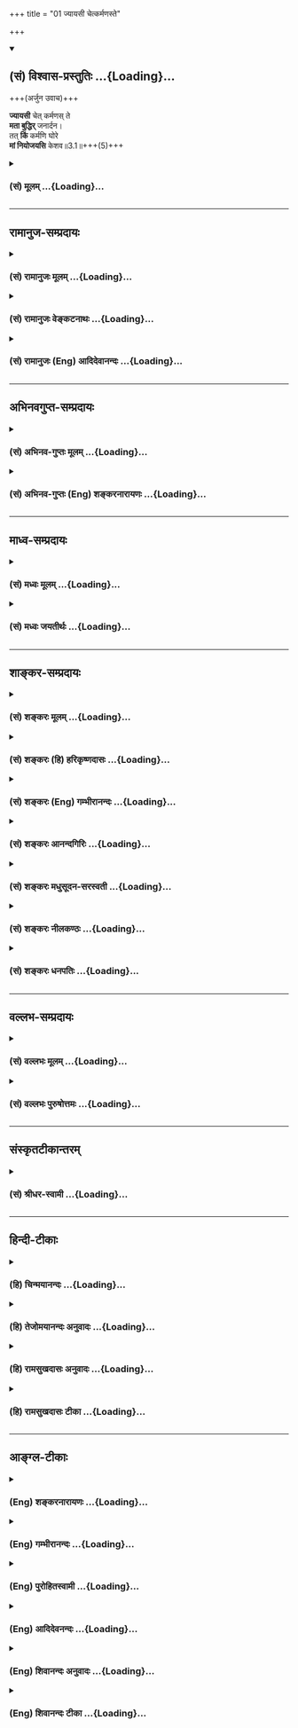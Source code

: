 +++
title = "01 ज्यायसी चेत्कर्मणस्ते"

+++
<div class="js_include" newlevelforh1="2" title="(सं) विश्वास-प्रस्तुतिः" unfilled url="/purANam_vaiShNavam/mahAbhAratam/06-bhIShma-parva/03-bhagavad-gItA-parva/saMskRtam/vishvAsa-prastutiH/03_karma-yogaH/01_jyAyasI_chetkarma.md">
<details open><summary><h2>(सं) विश्वास-प्रस्तुतिः ...{Loading}...</h2></summary>

+++(अर्जुन उवाच)+++

**ज्यायसी** चेत् कर्मणस् ते  
**मता बुद्धिर्** जनार्दन।  
तत् **किं** कर्मणि घोरे  
**मां नियोजयसि** केशव॥3.1॥+++(5)+++
</details>
</div>
<div class="js_include collapsed" newlevelforh1="3" title="(सं) मूलम्" unfilled url="/purANam_vaiShNavam/mahAbhAratam/06-bhIShma-parva/03-bhagavad-gItA-parva/saMskRtam/mUlam/03_karma-yogaH/01_jyAyasI_chetkarma.md">
<details><summary><h3>(सं) मूलम् ...{Loading}...</h3></summary>

अर्जुन उवाच  
ज्यायसी चेत्कर्मणस्ते मता बुद्धिर्जनार्दन।  
तत्किं कर्मणि घोरे मां नियोजयसि केशव।।3.1।।
</details>
</div>


_________________
## रामानुज-सम्प्रदायः
<div class="js_include collapsed" newlevelforh1="3" title="(सं) रामानुजः मूलम्" unfilled url="/purANam_vaiShNavam/mahAbhAratam/06-bhIShma-parva/03-bhagavad-gItA-parva/saMskRtam/rAmAnujaH/mUlam/03_karma-yogaH/01_jyAyasI_chetkarma.md">
<details><summary><h3>(सं) रामानुजः मूलम् ...{Loading}...</h3></summary>

तद् एवं मुमुक्षुभिः प्राप्यतया वेदान्तोदितनिरस्तनिखिलाविद्यादिदोषगन्धानवधिकातिशयासङ्ख्येयकल्याणगुणगणपरब्रह्मपुरुषोत्तमप्राप्त्युपायभूतवेदनोपासनध्यानादिशब्दवाच्यतदैकान्तिकात्यन्तिकभक्तिं वक्तुं तदङ्गभूतं "य आत्मापहतपाप्मा" इत्यादिप्रजापतिवाक्योदितं प्राप्तुर् आत्मनो याथात्म्यदर्शनं तन्नित्यताज्ञानपूर्वकासङ्गकर्मनिष्पाद्यज्ञानयोगसाध्यम् उक्तम् ।  
प्रजापतिवाक्ये हि दहरवाक्योदितपरविद्याशेषतया प्राप्तुर् आत्मनस् स्वरूपदर्शनम्, "यस् तम् आत्मानम् अनुविद्य विजानाति" इत्य् उक्त्वा जागरितस्वप्नसुषुप्त्यतीतं प्रत्यगात्मस्वरूपम् अशरीरं प्रतिपाद्य, "एवम् एवैष सम्प्रसादो ऽस्माच् छरीरात् समुत्थाय परं ज्योतिर् उपसम्पद्य स्वेन रूपेणाभिनिष्पद्यते" इति दहरविद्याफलेनोपसंहृतम् । अन्यत्रापि, "अध्यात्मयोगाधिगमेन देवं मत्वा धीरो हर्षशोकौ जहाति" इत्य् एवम् आदिषु, देवं मत्वेति विधीयमानपरविद्याङ्गतया अध्यात्मयोगाधिगमेनेति प्रत्यगात्मज्ञानम् अपि विधाय, "न जायते म्रियते वा विपश्चित्" इत्यादिना प्रत्यगात्मस्वरूपं

विशोध्य, "अणोर् अणीयान्", इत्य् आरभ्य, "महान्तं विभुम् आत्मानं मत्वा धीरो न शोचति", "नायम् आत्मा प्रवचनेन लभ्यो न मेधया न बहुना श्रुतेन । यम् एवैष वृणुते तेन लभ्यस् तस्यैष आत्मा विवृणुते तनूं स्वाम् ॥ भ्ग्र्_३।" इत्यादिभिः परस्वरूपं तदुपासनम् उपासनस्य च भक्तिरूपतां प्रतिपाद्य, "विज्ञानसारथिर् यस् तु मनःप्रग्रहवान् नरः । सो ऽध्वनः पारम् आप्नोति तद्विष्णोः परमं पदम् ॥ भ्ग्र्_३।" इति परविद्याफलेनोपसंहृतम् ।  
अतः परम् अध्यायचतुष्टयेन इदम् एव प्राप्तुः प्रत्यगात्मनो दर्शनं ससाधनं प्रपञ्चयति   

।।3.1।। अर्जुन उवाच यदि **कर्मणः बुद्धिः** एव **ज्यायसी** इति **ते मता**
किमर्थं तर्हि **घोरे कर्मणि मां नियोजयसि** एतदुक्तं भवतिज्ञाननिष्ठा एव
आत्मावलोकनसाधनम् कर्मनिष्ठा तु तस्याः निष्पादिका आत्मावलोकनसाधनभूता च
ज्ञाननिष्ठा सकलेन्द्रियमनसां शब्दादिविषयव्यापारोपरतिनिष्पाद्या
इत्यभिहिता। इन्द्रियव्यापारोपरतिनिष्पाद्यम् आत्मावलोकनं चेद्
सिषाधयिषितम् सकलकर्मनिवृत्तिपूर्वकज्ञाननिष्ठायाम् एव अहं नियोजयितव्यः
किमर्थं घोरे कर्मणि सर्वेन्द्रियव्यापाररूपे आत्मावलोकनविरोधिनि कर्मणि
मां नियोजयसि इति।

</details>
</div>
<div class="js_include collapsed" newlevelforh1="3" title="(सं) रामानुजः वेङ्कटनाथः" unfilled url="/purANam_vaiShNavam/mahAbhAratam/06-bhIShma-parva/03-bhagavad-gItA-parva/saMskRtam/rAmAnujaH/venkaTanAthaH/03_karma-yogaH/01_jyAyasI_chetkarma.md">
<details><summary><h3>(सं) रामानुजः वेङ्कटनाथः ...{Loading}...</h3></summary>

  
  
।।3.1।। अथ सङ्गतिं विवक्षुः साक्षान्मोक्षोपायं वक्ष्यमाण च तत्स्वरूपं
तत्प्राप्यं च दर्शयन् द्वितीयाध्यायोक्ताथस्य साक्षान्मोक्षोपायत्वाभावेन
अपवर्गप्रधाने शास्त्रे सङ्गत्यभावशङ्कां परिहर्तुमितिकर्तव्यतात्वं
प्रथयति तदेवमिति। तत्शङ्कराद्युक्तप्रकारनिराकरणेन यथावत्
द्वितीयाध्यायनिर्वाहादित्यर्थः। एवमिति स्वोक्तौचित्यं निर्दिशति।
ब्रह्मविदाप्नोति परं तै.उ.2।1।1 परं ज्योतिरुपसम्पद्य छा.उ.8।3।4 परात्परं
पुरुषमुपैति मुं.उ.3।2।8 रस्ँह्येवायं लब्ध्वाऽऽनन्दी भवति तै.उ.2।7 परमं
साम्यमुपैति मुं.उ.आत्मदर्शनस्य परविद्याङ्गतायां प्रमाणं प्रपञ्चयति
प्रजापतीति। फलवत्सन्निधावफलं तदङ्गम्। तत्र सन्निधिस्तावदुच्यते दहरेति।
प्रत्यगात्मविषयत्वव्यक्त्यर्थं तत्प्रकरणोदितप्रत्यगात्मपरिशोधनप्रकारमाह
जागरितेति। प्रजापतिर्हि क्रमाज्जागरिताद्यवस्थात्रयविशिष्टं
प्रत्यगात्मानमुपदिदेश इन्द्रस्तु नाहमत्र भोग्यं पश्यामि छां.उ.8।9।10।2
इति तत्रतत्र विमुखः पुनः पुनः पप्रच्छ ततश्च शुश्रूषोर्योग्यतां विज्ञाय
प्रजापतिः अशरीरं वाव सन्तम् छां.उ.8।12।1 इति परिशुद्धं स्वरूपमुक्तवान्।
अत्राङ्गत्वसिद्ध्यर्थं दहरविद्यातः पृथक्फलाभावं तदेकफलत्वं चाह
एवमेवेति।  
  
एतदुक्तं भवति प्रजापतिवाक्यं हि दहरविद्याप्रकरणगतम् न च
प्रजापतिवाक्योदितप्रत्यगात्मदर्शनस्य निश्श्रेयसातिरिक्तं फलमुक्तम् न च
केवलप्रत्यगात्मदर्शनं निश्श्रेयससाधनं नान्यः पन्थाः श्वे.उ.3।86।15
इत्यादिविरोधात् तत्क्रतुन्यायाच्च न चात्र जीवप्राप्तिरेव फलमुच्यतेपरं
ज्योतिः इति विशेषणात् नारायणः परं ज्योतिः म.ना.उ.11।4 इत्यादिना च
परज्योतिश्शब्दस्य परमात्मविषयत्वप्रसिद्धेः दहरविद्यायां पूर्वत्रापि
तस्यैव परज्योतिश्शब्देनोक्तेः उपसम्पत्तुत्मसम्पत्तव्याद्भेदस्य च
स्वरससिद्धेः प्राप्तुरात्मनः
परब्रह्मसाम्यापन्नपुरुषलभ्यनिरतिशयस्वच्छन्दभोगनिर्दुःखताद्यभिधानाच्च।
अतः प्रधानफलस्यैवात्र तदङ्गेऽपिनिर्देशात्परविद्याङ्गं प्रत्यगात्मदर्शनम्
इति। अथन जायते म्रियते 2।20 इत्यादिभिः कतिपयपदावापोद्वापभेदितैः श्लोकैः
प्रत्यभिज्ञातार्थतया भगवद्गीताप्रबन्धसमानाकारां भक्तिशब्दकण्ठोक्तिमतीं
कठवल्लीमुपनिषदमुक्तस्यार्थस्य निर्विशङ्कं विशदीकरणायोदाहरति
अन्यत्रापीति। साङ्गसफलप्रधानविधिवाक्ये प्रधानांशमङ्गांशं च विभजते देवं
मत्वेति। अध्यात्मयोगाधिगमेन इत्यत्र साक्षात्परविषययोगपरत्वेमत्वा इत्यस्य
साध्यत्वायोगात् शास्त्रजन्यज्ञाने योगशब्दस्यावाचकत्वात्मत्वा इत्यत्र
शास्त्रेणेत्यध्याहृत्य तद्व्युत्क्रमान्वयानौचित्याज्जीवस्यापि
परवत्तत्रैव विवरिष्यमाणत्वाच्च जीवालम्बनयोगपरत्वं युक्तम्। अङ्गतया
विहितस्य ज्ञानस्य
ज्ञेयैकनिरूपणीयस्वरूपस्यापेक्षिकज्ञेयस्वरूपशोधनोपदेशमाह न जायत इति। एवं
प्रथमषट्कोपबृंहणीयांश उक्तः। यथा सङ्गृहीतंज्ञानकर्मात्मिके निष्ठे
योगलक्षे सुसंस्कृते। आत्मानुभूतिसिद्ध्यर्थे पूर्वषट्केन चोदिते गी.सं.2
इति। अथ द्वितीयतृतीयषट्कोपबृंहणीयांशमुदाहरति अणोरणीयानित्यादिना। इदमपि
सङ्गृहीतम् मध्यमे भगवत्तत्त्वयाथात्म्यावाप्तिसिद्धये।
ज्ञानकर्माभिनिर्वर्त्यो भक्तियोगः
प्रकीर्तितः।। प्रधानपुरुषव्यक्तसर्वेश्वरविवेचनम्। कर्मधीर्भक्तिरित्यादिः
पूर्वशेषोऽन्तिमोदितः गी.सं.34 इति। अणोरणीयान्
इत्यादेरर्थमाहपरस्वरूपमिति। महान्तं विभुं इत्याद्युक्तमाह
तदुपासनमिति। नायमात्मा इत्यस्याभिप्रेतमाह उपासनस्य चेति।
केवलमनननिदिध्यासनश्रवणनिषेधमुखेन भक्त्याख्यवरणीयताहेतुगुणविशेषविधिपरमिदं
वाक्यमिति शारीरकभाष्यादिषु विशदं व्याख्यातम्। मत्वा धीरो हर्षशोकौ जहाति
मत्वा धीरो न शोचति इत्युक्तस्यैव परविद्याफलस्योपसंहारेऽपि विशदोपदेशं
प्रत्यगात्मज्ञानस्यैतदेकफलत्वप्रदर्शनायाह विज्ञानेति।
एवमुपक्रमोपसंहारादिभिः परविद्यामयेऽस्मिन् प्रकरणे अध्यात्मयोगाधिगमेन
देवं मत्वा इति परमात्मज्ञानकारणतया निर्दिष्टं पृथक्फलरहितं च
प्रत्यगात्मज्ञानं परविद्याङ्गतया सिद्धमिति तदुपबृंहणतया
प्रतीयमानेऽस्मिन्नपि प्रकरणे तथात्वमध्यवसातव्यमित्युक्तं भवति।  
  
एवं सङ्क्षेपोक्तिपर्यवसाने प्रतिपत्तिसौकर्याय कुमतिमतभङ्गाय
चात्मज्ञानस्य वक्ष्यमाणपरविद्याङ्गतामुपपाद्य उक्तविस्तररूपस्य
प्रथमषट्कशेषस्योक्तांशेन सङ्गतिमाह अतःपरमिति। एकस्मिन्नेव षट्के
सङ्ग्रहविस्तररूपेण पेटिकाभेदप्रवृत्तिः। इदमेवेत्यवधारणेनाध्यायचतुष्टये
परमात्मप्रसङ्गतद्ध्यानादेःयुक्त आसीत मत्परः 2।68 इति
पूर्ववदेवात्मदर्शनशेषत्वमवगमयति। पुनरुक्तिपरिहारायप्रपञ्चयतीत्युक्तम्।
सप्रयोजनत्वाय प्रपञ्चनप्रकारमाह ससाधनमिति।  
  
अत्रार्जुनः प्रागेव समरव्यापारविरतिवासनायन्त्रितः
कर्मयोगज्ञानयोगाख्यप्रवृत्तिनिवृत्त्यात्मकसाधनोपदेशे
निवृत्त्युपदेशांशरसिकश्चोद्यमुखेन पृच्छति ज्यायसीति। प्रथमश्लोकस्यान्वयं
तावदाह यदीति। कर्मणो बुद्धिर्ज्यायसीति कुत्रोपदिष्टन्दूरेण ह्यवरं कर्म
बुद्धियोगात् 2।49 इत्यादि तु बुद्धिविशेषविशिष्टकर्मयोगपरमिति व्याख्यातम्
ज्यायस्त्वं च किंरूपमिहाभिमतम् बुद्धेर्ज्यायस्त्वे च कर्मणि यथाधिकारं
नियोगस्य को दोषः घोरशब्दश्च भयङ्करपर्यायः न च कर्मयोगो भयङ्करः
किंशब्दश्चात्र प्रश्नपरो वा प्रतिक्षेपपरो वा इत्यादिकमाशङ्क्याह
एतदुक्तमिति। तत्र बुद्धेर्ज्यायस्त्वप्रकारं पूर्वं तदुक्तिप्रकारं चाह
ज्ञाननिष्ठैवेति। स्थितप्रज्ञताप्रकरणे कर्मणो ज्ञाननिष्ठाहेतुत्वमुक्तम्
ज्ञाननिष्ठाया एव चात्मावलोकनहेतुत्वम् ततश्च अव्यवधानाद्बुद्धिर्ज्यायसीति
यथाधिकारं नियोगानर्हत्वाय ज्ञाननिष्ठानिष्पादनस्य
कर्मप्रत्यनीकरूपत्वमुक्तं प्रकटयति आत्मेति। यदा संहरते 2।58 इत्याद्युक्तं
स्मारयति सकलेन्द्रियेत्यादिना। किंशब्दस्य प्रतिक्षेपपरत्वंज्यायसी चेत्
इत्यत्र चेच्छब्दस्य निश्चितविषयत्वं चाभिप्रेत्यफलितमाह
इन्द्रियव्यापारेति। सकलकर्मेत्यसङ्गकर्मसङ्ग्रहणपरम्। किमर्थमिति। न तावत्
स्वप्रयोजनार्थं परिपूर्णत्वात् न च सांसारिकफलप्रदानार्थम् जनार्दनस्य
जनिनिरासकस्य तव तन्निवर्तनस्वाभाव्यात्
नापिभूभारभूतधार्तराष्ट्रादिवधनिमित्तीकृतमद्विप्रलम्भार्थम् प्रपन्नं मां
प्रति केशवस्य ब्रह्मरुद्रादिपितुस्ते तदनौचित्यात् नापि फलशैघ्र्यार्थं
पारम्पर्यस्य पूर्वमुपदिष्टत्वात् न च सौकर्यार्थम्
अकरणनिमित्तप्रत्यवायपरिहारार्थं वासकलेन्द्रियव्यापाररूपत्वेन
तदुपरतिनिष्पाद्यात्मावलोकनविरोधितया मुमुक्षोर्घोरत्वात् नच
लोकसङ्ग्रहार्थं लोकस्यापि यथावस्थिताकारोपदेशस्यैवोचितत्वात्। अतो भवतः
प्राणसमतया भवतैवोद्धोषितं मां भवदनभिमते कर्मणि न नियोजयितुमर्हसीति
भावः। घोरशब्दस्यात्र शास्त्रीयप्राणिपीडनपरत्वायोगात्
प्रकृतोपयुक्तमभिप्रेतमाह सर्वेन्द्रियव्यापाररूप इति। तथापि कथं
घोरत्वमित्यत्राह आत्मावलोकनविरोधिनीति।  
  

</details>
</div>
<div class="js_include collapsed" newlevelforh1="3" title="(सं) रामानुजः (Eng) आदिदेवानन्दः" unfilled url="/purANam_vaiShNavam/mahAbhAratam/06-bhIShma-parva/03-bhagavad-gItA-parva/saMskRtam/rAmAnujaH/english/AdidevAnandaH/03_karma-yogaH/01_jyAyasI_chetkarma.md">
<details><summary><h3>(सं) रामानुजः (Eng) आदिदेवानन्दः ...{Loading}...</h3></summary>

3.1 'Arjuna said If you consider that knowledge is superior to works,
why do you engage me in this terrible deed;' What is said here is this:
If the firm adherence to knowledge is the only means to the vision of the self, then how can one accept the idea that devotion to works
(Karma) leads to it; It was said before that this firm devotion to knowledge, which forms the means for the vision of the self, could arise by the cessation of the activities of all the senses and the mind in relation to their respective objects such as sound. If the vision of the self is to be attained, which arises by the cessation of the activities of the senses, I should be guided to engage myself solely to acire firm devotion to knowledge, which is preceded by the abandoning of all works.
For what purpose, then, do you engage me in this terrible deed, which consists in the activities of all the senses, and is thus an obstacle for the vision of the self;

</details>
</div>


_________________
## अभिनवगुप्त-सम्प्रदायः
<div class="js_include collapsed" newlevelforh1="3" title="(सं) अभिनव-गुप्तः मूलम्" unfilled url="/purANam_vaiShNavam/mahAbhAratam/06-bhIShma-parva/03-bhagavad-gItA-parva/saMskRtam/abhinava-guptaH/mUlam/03_karma-yogaH/01_jyAyasI_chetkarma.md">
<details><summary><h3>(सं) अभिनव-गुप्तः मूलम् ...{Loading}...</h3></summary>

  
  
।।3.1 3.2।। ज्यायसीति। व्यामिश्रेणेति। कर्म उक्तं ज्ञानं च। तत्र न द्वयोः
प्राधान्यं युक्तम् अपि तु ज्ञानस्य। तद्बलेन क्षपणीयत्वं यदि कर्मणां
बुद्धियुक्तो जहातीमे +++(II 52)+++ इत्यादिनयेन मूलत एव तर्हि +++(K तत्)+++ कर्मणां
+++(S K कर्मणा)+++ किं प्रयोजनमिति प्रश्नाभिप्रायः।

</details>
</div>
<div class="js_include collapsed" newlevelforh1="3" title="(सं) अभिनव-गुप्तः (Eng) शङ्करनारायणः" unfilled url="/purANam_vaiShNavam/mahAbhAratam/06-bhIShma-parva/03-bhagavad-gItA-parva/saMskRtam/abhinava-guptaH/english/shankaranArAyaNaH/03_karma-yogaH/01_jyAyasI_chetkarma.md">
<details><summary><h3>(सं) अभिनव-गुप्तः (Eng) शङ्करनारायणः ...{Loading}...</h3></summary>

3.1 See Comment under 3.2

</details>
</div>


_________________
## माध्व-सम्प्रदायः
<div class="js_include collapsed" newlevelforh1="3" title="(सं) मध्वः मूलम्" unfilled url="/purANam_vaiShNavam/mahAbhAratam/06-bhIShma-parva/03-bhagavad-gItA-parva/saMskRtam/madhvaH/mUlam/03_karma-yogaH/01_jyAyasI_chetkarma.md">
<details><summary><h3>(सं) मध्वः मूलम् ...{Loading}...</h3></summary>

।।3.1।। आत्मस्वरूपं ज्ञानसाधनं चोक्तं पूर्वत्र। ज्ञानसाधनत्वेनाकर्म
विनिन्द्य कर्म विधीयत उत्तराध्याये। कर्मणो ज्ञानमत्युत्तममित्यभिहितं
भगवतादूरेण ह्यवरं कर्म 2।49 इत्यादौ। एवं चेत्किमिति कर्मणि घोरे
युद्धाख्ये नियोजयसि निवृत्तधर्मान्विना इत्याह ज्यायसीति। कर्मणः
सकाशाद्बुद्धिर्ज्यायसी चेत्ते तव मता तत्तर्हि।

</details>
</div>
<div class="js_include collapsed" newlevelforh1="3" title="(सं) मध्वः जयतीर्थः" unfilled url="/purANam_vaiShNavam/mahAbhAratam/06-bhIShma-parva/03-bhagavad-gItA-parva/saMskRtam/madhvaH/jayatIrthaH/03_karma-yogaH/01_jyAyasI_chetkarma.md">
<details><summary><h3>(सं) मध्वः जयतीर्थः ...{Loading}...</h3></summary>

।।3.1।। श्रीव्यङ्कटेशाय नमः। पूर्वोत्तराध्यायेभ्योऽस्य भेदं
स्वस्मिन्नेकतां च दर्शयन्नेतदध्यायप्रतिपाद्यमर्थं
पूर्वाध्यायार्थसङ्गतत्वेन विवक्षुस्तत्प्रतिपाद्यं तावदाह **आत्मे**ति।
जीवेश्वरस्वरूपं साङ्ख्याख्यमित्यर्थः। ज्ञानसाधनमात्मज्ञानसाधनं
योगाख्यम्। पूर्वत्र पूर्वस्मिन्नध्याये। न चैवं
द्वितीयस्याध्यायस्यैक्यानुपपत्तिः साधनस्यैव प्राचुर्यात् प्रचुरेण च
व्यपदेशात्। तथा च सप्तमादौ वक्ष्यतिसाधनं प्राधान्येनोक्तमतीतैरध्यायैः
इति। आत्मस्वरूपं इत्यादि तु प्रकरणभेदप्रदर्शनायोक्तमिति। एतत्सङ्गतत्वेन
तृतीयाध्यायार्थमाह **ज्ञाने**ति। योगो द्विविधः कर्मसमाधिभेदात्। तत्र
तावज्ज्ञानसाधनत्वेन कर्म विधीयते कर्तव्यमेवेति ज्ञाप्यते कैश्चन
वाक्यैरकर्म कर्माकरणं विनिन्द्यास्मिन्नध्याये अकर्मनिन्दाऽपि
कर्मविध्यर्थेत्येकार्थता। तथापि प्रकरणभेदार्थमेवमुक्तम्। ज्ञानसाधनत्वेन
इति वदता मोक्षसाधनता निरस्ता। तेन
प्रश्नप्रतिवचनापव्याख्यानमप्यपहस्तितम्। आनन्दवृद्ध्यर्थता त्वनुज्ञायत
एव। बीजं प्रदर्शयन्प्रश्नवाक्यतात्पर्यमाह **कर्मण** इति। आदिपदेनकृपणाः
फलहेतवः 2।49 इत्यादेर्ग्रहणम्। घोरे रागद्वेषाद्युपेते। अत्रोभयत्र
कर्मशब्देन काम्यं कर्माभिप्रेतम्। निवृत्तधर्मान्निष्कामधर्मान्
यत्याश्रमविहिताञ्च्छमदमादीन्। अत्र कर्मणि किमिति नियोजयसीत्येकः प्रश्नः
घोर इति द्वितीय इत्यवधेयम्। इदमुक्तं भवति आश्रयमत्रयविहितानि यज्ञादीनि
युद्धादीनि च कर्माणि काम्यान्येव सर्व एते पुण्यलोका भवन्ति छा.उ.2।23।2
इत्यादिफलश्रवणात्। तथाऽत्रापिहतो वा प्राप्स्यसि स्वर्गम् 2।37 इत्यादि।
चतुर्थाश्रमविहितानि शमादीन्यकाम्यानि फलाश्रवणात् शान्तो दान्तः
इत्युपक्रम्य आत्मानं पश्यति बृ.उ.4।4।23 इति ज्ञानार्थत्वश्रवणाच्च।
ज्ञानं च काम्यात्कर्मणोऽत्युत्तममित्यभिहितम्। ततश्च काम्ये कर्मणि
युद्धेयुद्ध्यस्व भारत 2।18 इति नियोजनमयुक्तं किन्तु चतुर्थाश्रमं
स्वीकृत्य तद्धर्मनिष्ठो भवेति नियोक्तव्यम्। ननु युद्धमपिकर्मबन्धं
प्रहास्यसि 2।39 इत्युक्तत्वाज्ज्ञानार्थं भवतीति मतम् तदा व्यामिश्रेण
वाक्येन बुद्धिमोहनमेव आपद्यते। अथैवं मतम् युद्धादीनि कर्माणि
काम्यान्यकाम्यानि च। तत्र यः सकामस्तं प्रतिहतो वा 2।37 इत्याद्युक्तम्।
यः पुनर्ज्ञानार्थी तमुद्दिश्यकर्मण्येवाधिकारः 2।47 इत्युक्तम् तत्र का
व्यामिश्रता इति। तथापि शुद्धेषु निवृत्तिलक्षणेषु यत्याश्रमधर्मेषु सत्सु
वैकल्पिकेषु नियोजनमयुक्तमेव। तत्र मनोविक्षेपाभावात् अत्र तद्भावादिति।
किञ्च कामक्रोधादीनां नरकफलत्वमुक्तम्। युद्धे च कामादयोऽवर्जनीयाः। ततोऽपि
तत्र नियोजनमयुक्तम्। नन्वस्योत्तरंसुखदुःखे समे कृत्वा 2।38 इत्युक्तम्
सत्यं तथापि रागादिप्रसक्तिहीनेषु शक्यानुष्ठानेषु यतिधर्मेषु
सत्स्वशक्यानुष्ठाने युद्धे नियोजनमयुक्तमेवेति प्रथमश्लोके पदानां
व्यवहितत्वादन्वयं दर्शयन् किञ्चिद्व्याचष्टे **कर्मण** इति।
षष्ठीभ्रान्तिनिरासाय सकाशादित्युक्तम्। बुद्धिरात्मज्ञानम्। ज्यायसी
प्रशस्ततरा।

</details>
</div>


_________________
## शाङ्कर-सम्प्रदायः
<div class="js_include collapsed" newlevelforh1="3" title="(सं) शङ्करः मूलम्" unfilled url="/purANam_vaiShNavam/mahAbhAratam/06-bhIShma-parva/03-bhagavad-gItA-parva/saMskRtam/shankaraH/mUlam/03_karma-yogaH/01_jyAyasI_chetkarma.md">
<details><summary><h3>(सं) शङ्करः मूलम् ...{Loading}...</h3></summary>

।।3.1।। **ज्यायसी** श्रेयसी **चेत्** यदि **कर्मणः** सकाशात् **ते** तव
**मता** अभिप्रेता **बुद्धिः** ज्ञानं हे **जनार्दन**। यदि बुद्धिकर्मणी
समुच्चिते इष्टे तदा एकं श्रेयःसाधनमिति कर्मणो ज्यायसी बुद्धिः इति कर्मणः
अतिरिक्तकरणं बुद्धेरनुपपन्नम् अर्जुनेन कृतं स्यात् न हि तदेव तस्मात्
फलतोऽतिरिक्तं स्यात्। तथा च कर्मणः श्रेयस्करी भगवतोक्ता बुद्धिः
अश्रेयस्करं च कर्म कुर्विति मां प्रतिपादयति तत् किं नु कारणमिति भगवत
उपालम्भमिव कुर्वन् **तत् किं** कस्मात् **कर्मणि घोरे** क्रूरे
हिंसालक्षणे **मां नियोजयसि** **केशव** इति च यदाह तच्च नोपपद्यते। अथ
स्मार्तेनैव कर्मणा समुच्चयः सर्वेषां भगवता उक्तः अर्जुनेन च
अवधारितश्चेत् तत्किं कर्मणि घोरे मां नियोजयसि (गीता 3.1) इत्यादि कथं
युक्तं वचनम्।। किञ्च

</details>
</div>
<div class="js_include collapsed" newlevelforh1="3" title="(सं) शङ्करः (हि) हरिकृष्णदासः" unfilled url="/purANam_vaiShNavam/mahAbhAratam/06-bhIShma-parva/03-bhagavad-gItA-parva/saMskRtam/shankaraH/hindI/harikRShNadAsaH/03_karma-yogaH/01_jyAyasI_chetkarma.md">
<details><summary><h3>(सं) शङ्करः (हि) हरिकृष्णदासः ...{Loading}...</h3></summary>

।।3.1।। अर्जुन बोला हे जनार्दन यदि कर्मोंकी अपेक्षा ज्ञानको आप श्रेष्ठ
मानते हैं ( तो हे केशव मुझे इस हिंसारूप क्रूर कर्ममें क्यों लगाते हैं )
यदि ज्ञान और कर्म दोनोंका समुच्चय भगवान्को सम्मत होता तो फिर कल्याणका वह
एक साधन कहिये कर्मोंसे ज्ञान श्रेष्ठ है इत्यादि वाक्योंद्वारा अर्जुनका
ज्ञानसे कर्मोंको पृथक् करना अनुचित होता। क्योंकि ( समुच्चयपक्षमें )
कर्मकी अपेक्षा उस ( ज्ञान ) का फलके नाते श्रेष्ठ होना सम्भव नहीं। तथा
भगवान्ने कर्मोंकी अपेक्षा ज्ञानको कल्याणकारक बतलाया और मुझसे ऐसा कहते
हैं कि तू अकल्याणकारक कर्म ही कर इसमें क्या कारण है यह सोचकर अर्जुनने
भगवान्को उलहनासा देते हुए जो ऐसा कहा कि तो फिर हे केशव मुझे इस हिंसारूप
घोर क्रूर कर्ममें क्यों लगाते हैं वह भी उचित नहीं होता। यदि भगवान्ने
स्मार्तकर्मके साथ ही ज्ञानका समुच्चय सबके लिये कहा होता एवं अर्जुनने भी
ऐसा ही समझा होता तो उसका यह कहना कि फिर हे केशव मुझे घोर कर्ममें क्यों
लगाते हैं कैसे युक्तियुक्त हो सकता।

</details>
</div>
<div class="js_include collapsed" newlevelforh1="3" title="(सं) शङ्करः (Eng) गम्भीरानन्दः" unfilled url="/purANam_vaiShNavam/mahAbhAratam/06-bhIShma-parva/03-bhagavad-gItA-parva/saMskRtam/shankaraH/english/gambhIrAnandaH/03_karma-yogaH/01_jyAyasI_chetkarma.md">
<details><summary><h3>(सं) शङ्करः (Eng) गम्भीरानन्दः ...{Loading}...</h3></summary>

3.1 O Janardana, cet, if it be; te, Your; mata, opinion, intention; that
buddhih, Wisdom; jyayasi, is superior; karmanah, to action-. If the
combination of Wisdom and action be intended (by the Lord), then the
means to Liberation is only one. \[The path combining Wisdom and
action.\] In that case, Arjuna would have done something illogical in
separating Wisdom from action by saying that Wisdom is superior to
action. For, that (Wisdom or action, which is a constituent of the
combination) cannot be greater than that (Combination, even) from the
point of view of the result. \[Since what is intended is a combination,
therefore, the separation of Knowledge from action, from the point of
view of the result, is not justifiable. When Knowledge and action are
considered to form together a single means to Liberation, in that case
each of them cannot be considered separately as producing its own
distinct result. Arjuna's estion can be justified only if this
separation were possible.\] Similarly, what Arjuna said by way of
censuring the Lord, as it were, in, 'It has been stated by the Lord that
Wisdom is superior to action, and He exhorts me saying, "Undertake
action," which is a source of evil! What may be the reason for this;',
and also in, 'Tatkim, why then, O Kesava; niyojayasi, do You urge; mam,
me; to ghore, horrible, cruel; karmani, action; involving injury;'-that
(censure) also does not become reasonable. On the other hand, \[If the
opponent's view be that Knowledge is to be combined with rites and
duties sanctioned by the Vedas and the Smrtis in the case of the
householders only, whereas for others those sanctioned by the Smrtis
alone are to be combined with Knowledge৷৷., then৷৷.\] if it be supposed
that the combination (of Knowledge) with action sanctioned only by the
Smrtis has been enjoined for all by the Lord, and Arjuna also
comprehended (accordingly), then, how can the statement, 'Why then do
you urge me to horrible action', be rational; Besides,

</details>
</div>
<div class="js_include collapsed" newlevelforh1="3" title="(सं) शङ्करः आनन्दगिरिः" unfilled url="/purANam_vaiShNavam/mahAbhAratam/06-bhIShma-parva/03-bhagavad-gItA-parva/saMskRtam/shankaraH/AnandagiriH/03_karma-yogaH/01_jyAyasI_chetkarma.md">
<details><summary><h3>(सं) शङ्करः आनन्दगिरिः ...{Loading}...</h3></summary>

।।3.1।। पूर्वोत्तराध्याययोः संबन्धं वक्तुं पूर्वस्मिन्नध्याये वृत्तमर्थं
संक्षिप्यानुवदति **शास्त्रस्येति।** गीताशास्त्रप्रारम्भापेक्षितं
हेतुफलभूतं बुद्धिद्वयं भगवतोपदिष्टमित्यर्थः। प्रष्टुरर्जुनस्याभिप्रायं
निर्देष्टुं प्रवृत्तमर्थान्तरमनुवदति **तत्रेति।** अध्यायो
बुद्धिद्वयनिर्धारणं वा सप्तम्यर्थः पारमार्थिके तत्त्वे यज्ज्ञानं
तन्निष्ठानामशेषकामत्यागिनां कामयुक्तानां कर्मिणामपि
प्रतिपत्तिकर्मवत्त्यागं कर्तव्यत्वेन भगवानुक्तवानित्यर्थः। तथापि
मोक्षसाधने विकल्पसमुच्चययोरन्यतरस्य विवक्षितत्वबुद्ध्या
समनन्तरप्रश्नप्रवृत्तिरित्याशङ्क्याह **उक्तेति।** अर्जुनस्य मनसि
व्याकुलत्वं प्रश्नबीजं दर्शयितुमुक्तमर्थान्तरमनुभाषते **अर्जुनाय चेति।**
साङ्ख्यबुद्धिमाश्रित्य कर्मत्यागमुक्त्वा पुनस्तस्यैव कर्तव्यत्वं कथं मिथो
विरुद्धं ब्रवीतीत्याशङ्क्याह **योगेति।** यथा साङ्ख्यबुद्धिमाश्रितानां
संन्यासद्वारा तन्निष्ठानां कृतार्थतोक्ता तथा योगबुद्धिमाश्रित्य कर्म
कुर्वतोऽपि कृतार्थत्वमुक्तमित्याशङ्क्याह **न तत एवेति।** दूरेण ह्यवरं
कर्म बुद्धियोगादिति दर्शनादिति शेषः। बुद्धिव्याकुलत्वं प्रश्नबीजं
प्रतिलभ्य प्रश्नं करोतीत्याह **तदेतदिति।** साक्षादेव श्रेयःसाधनं
ज्ञानमन्येभ्यो दर्शितं तदित्युच्यते तद्विपरीतं कर्म
स्वस्यानुष्ठेयत्वेनोक्तमेतदिति निर्दिश्यते भगवदुक्तेऽर्थे संदिह्यमानस्य
निर्णयाकाङ्क्षया प्रश्नप्रवृत्तेरस्ति
पूर्वोत्तराध्याययोरुत्थाप्योत्थापकलक्षणा संगतिरित्यर्थः। अर्जुनस्य
प्रश्ननिमित्तं पर्याकुलत्वं प्रपञ्चयति **कथमित्यादिना।** यद्धि साक्षादेव
श्रेयःसाधनं साङ्ख्यशब्दितपरमार्थतत्त्वविषयबुद्धौ निष्ठारूपं तदन्यस्मै
श्रेयोर्थिने भक्ताय श्रावयित्वा मां पुनरभक्तमश्रेयोर्थिनमिव कर्मणि
पूर्वोक्तविपरीते कथं भगवान्नियोक्तुमर्हतीत्यर्जुनस्य पर्याकुलीभावो युक्त
इति संबन्धः ज्ञाननिष्ठातो वैपरीत्यं स्फोरयितुं कर्म विशिनष्टि
**दृष्टेति।** युद्धे हि क्षत्रकर्मणि दृष्टोऽनेकोऽनर्थो
गुरुभ्रातृहिंसादिस्तेन संबद्धे बुद्धिशुद्धिद्वारापि वर्तमाने जन्मन्येव
फलमित्यनियते मम भक्तस्य श्रेयोर्थिनो नियोगो भगवता युक्तो न भवतीति शेषः।
यथोक्तं निमित्तं प्रश्नस्य युक्तं तदनुगुणत्वात्तस्येति द्योतकमाह
**तदनुरूपश्चेति।** ज्ञाननिष्ठानां कृतार्थता कर्मनिष्ठानां तु न
तथेत्युक्तविभागभागि शास्त्रमित्यत्र लोकेऽस्मिन्नित्यादिवाक्यस्यापि
द्योतकत्वं दर्शयति **प्रश्नेति।** साक्षादेव श्रेयःसाधनमन्येभ्यो
भगवतोक्तं नतु मह्यमिति मत्वा व्याकुलीभूतः सन् पृच्छतीति स्वाभिप्रायेण
संबन्धमुक्त्वा वृत्तिकाराभिप्रायं दूषयति **केचित्त्विति।** ज्ञानकर्मणोः
समुच्चयमवधारयितुं प्रश्नाङ्गीकारे समुच्चयावधारणेनैव प्रतिवचनमुचितं नच
तथा भगवता प्रतिवचनमुक्तं तथाच प्रश्नस्य
समुच्चयविषयत्वोपगमात्प्रत्युक्तेश्चासमुच्चयविषयत्वात्तयोर्मिथो विरोधो
वृत्तिकारमते स्यादित्यर्थः। किंच केवलं प्रश्नप्रतिवचनयोरेव परमते
परस्परविरोधो न भवत्यपितुं परेषां स्वग्रन्थेऽपि पूर्वापरविरोधोऽस्तीत्याह
**यथाचेति।** आत्मना वृत्तिकारैरिति यावत् संबन्धग्रन्थो
गीताशास्त्रारम्भोपोद्धातः। इहेति। तृतीयाध्यायारम्भं परामृशति। तदेव
विवृण्वन्नाकाङ्क्षामाह **कथमिति।** पूर्वापरविरोधं स्फोरयितुं
संबन्धग्रन्थोक्तमनुवदति **तत्रेति।** परकीया वृत्तिः सप्तम्या
समुल्लिख्यते संबन्धग्रन्थे तावदयमर्थ उक्त इति संबन्धः। तमेवार्थं विशदयति
**सर्वेषामिति।** सर्वकर्मसंन्यासपूर्वकज्ञानादेव
केवलात्कैवल्यमित्यस्मिन्नर्थे शास्त्रस्य पर्यवसानान्न समुच्चयो
विवक्षितस्तत्रेत्याशङ्क्याह **पुनरिति।** उक्तगीतार्थो वृत्तिकारैरेव
कर्मत्यागायोगेन विशेषितत्वान्नाविवक्षितोऽलं  
  
भवितुमुत्सहते तथाच श्रौतानि कर्माणि त्यक्त्वा ज्ञानादेव
केवलान्मुक्तिर्भवतीत्येतन्मतं नियमेनैव
यावज्जीवश्रुतिभिर्विप्रतिषिद्धत्वान्नाभ्युपगन्तुमुचितमित्यर्थः। तथापि
कथं मिथो विरोधधीरित्याशङ्क्याह **इह त्विति।** प्रथमतो हि संबन्धग्रन्थे
समुच्चयो गीतार्थप्रतिपाद्यत्वेन वृत्तिकृता प्रतिज्ञातः।
श्रौतकर्मपरित्यागश्च श्रुतिविरोधादेव न संभवतीत्युक्तं तृतीयाध्यायारम्भे
पुनः संन्यासिनां ज्ञाननिष्ठा कर्मिणां कर्मनिष्ठेत्याश्रमविभागमभिदधता
पूर्वप्रतिषिद्धकर्मत्यागाभ्युपगमान्मिथो विरोधो दर्शितः स्यादित्यर्थः।
ननु यथा भगवता प्रतिपादितं तथैव वृत्तिकृता व्याख्यातमिति न
तस्यापराधोऽस्तीत्याशङ्क्याह **तत्कथमिति।** नहीह
भगवान्विरुद्धमर्थमभिधत्ते सर्वज्ञस्य परमाप्तस्य
विरुद्धार्थवादित्वायोगात् किंतु तदभिप्रायापरिज्ञानादेव
व्याख्यातुर्विरुद्धार्थवादितेत्यर्थः। भगवतो विरुद्धार्थवादित्वाभावेऽपि
श्रोतुर्विरुद्धार्थप्रतिपत्तिं प्रतीत्य व्याचक्षाणो वृत्तिकारो
नापराध्यतीत्याशङ्क्याह **श्रोता वेति।** अर्जुनो हि श्रोता। सोऽपि
बुद्धिपूर्वकारीभगवदुक्तमेवावधारयन्न विरुद्धमर्थमवधारयितुमर्हति तथा च
परस्यैव विरुद्धार्थवादितेत्यर्थः। विरोधं परिहरन्नाशङ्कते **तत्रेति।**
संबन्धग्रन्थे हि वृत्तिकारस्यैतदभिप्रेतं गृहस्थानामेव सतां
परिपक्वज्ञानमन्तरेण यावज्जीवश्रुतिचोदिताग्निहोत्रादित्यागेन
केवलादेवापातिकादात्मज्ञानान्मोक्षमवेक्ष्यमाणानां यावज्जीवादिशास्त्रैरसौ
निषिध्यते न तु स्वरूपेणैव कर्मत्यागो ज्ञानान्मोक्षो वा निषेद्धुमिष्यते।
तृतीये पुनरध्याये कर्मत्यागिनां गृहस्थेभ्यो व्यतिरिक्तानामेव
केवलादात्मज्ञानान्मोक्षो विवक्ष्यतेऽतो
भिन्नविषयत्वान्निषेधाभ्यनुज्ञानयोर्न विरोधाशङ्केत्यर्थः। विधान्तरेण
विरोधं दर्शयन्नुत्तरमाह **एतदपीति।** विरोधमेवाकाङ्क्षाद्वारा साधयति
**कथमित्यादिना।** श्रौतं कर्म गृहस्थानामवश्यमनुष्ठेयमित्यनेनाभिप्रायेण
तेषां केवलादात्मज्ञानान्मोक्षो निषिध्यते नतु गृहस्थानां ज्ञानमात्रायत्तं
मोक्षं प्रतिषिध्यान्येषां केवलज्ञानाधीनो मोक्षो विवक्ष्यत
आश्रमान्तराणामपि स्मार्तेन कर्मणा समुच्चयाभ्युपगमादिति चोदयति **अथेति।**
एतत्परामृष्टं वचनमेवाभिनयति **केवलादिति।** ननु गृहस्थानां
श्रौतकर्मराहित्येऽपि सति स्मार्ते कर्मणि कुतो ज्ञानस्य केवलत्वं लभ्यते
येन निषेधोक्तिरर्थवती तत्राह **तत्रेति।** प्रकृतवचनमेव सप्तम्यर्थः
प्रधानं हि श्रौतं कर्म तद्राहित्ये सति स्मार्तस्य कर्मणः
सतोऽप्यसद्भावमभिप्रेत्य ज्ञानस्य केवलत्वमुक्तमिति युक्ता
निषेधोक्तिरित्यर्थः। गृहस्थानामेव श्रौतकर्मसमुच्चयो नान्येषाम् अन्येषां
तु स्मार्तेनेति पक्षपाते हेत्वभावं मन्वानः सन् परिहरति **एतदपीति।** तमेव
हेत्वभावं प्रश्नद्वारा विवृणोति **कथमित्यादिना।** गृहस्थानां
श्रौतस्मार्तकर्मसमुच्चितं ज्ञानं
मुक्तिहेतुरित्यभ्युपगमात्केवलस्मार्तकर्मसमुच्चितात्ततो न मुक्तिरिति
निषेधो युज्यते ऊर्ध्वरेतसां तु
स्मार्तकर्ममात्रसमुच्चिताज्ज्ञानान्मुक्तिरिति विभागे नास्ति
हेतुरित्यर्थः। पक्षपाते कारणं नास्तीत्युक्त्वा पक्षपातपरित्यागे
कारणमस्तीत्याह **किञ्चेति।** गृहस्थानामपि ब्रह्मज्ञानं स्मार्तैरेव
कर्मभिः समुच्चितं मोक्षसाधनं ब्रह्मज्ञानत्वादूर्ध्वरेतःसु
व्यवस्थितब्रह्मज्ञानवदिति पक्षपातत्यागे हेतुं स्फुटयति **यदीत्यादिना।**
यदि गृहस्थानां ब्रह्मज्ञानं स्मार्तैरेव कर्मभिः समुच्चितं मोक्षहेतुरिति
विवक्षितं तदा तान्प्रति यावज्जीवश्रुतिर्विरुध्येत यदि स्मार्तैरपि
कर्मभिः समुच्चितं तदीयं ज्ञानं मोक्षसाधनं विवक्ष्यते तदा सिद्धसाध्यतेति
प्रागुक्तमभिप्रेत्य चोदयति **अथेति।** आश्रमान्तराणां तर्हि केवलादेव
ज्ञानान्मुक्तिरिति प्रागुक्तविरोधतादवस्थ्यमित्याशङ्क्याह
**ऊर्ध्वरेतसां** **त्विति।** यथोक्ते विभागे गार्हस्थ्यं क्लेशात्मकं कर्म
बाहुल्यादनुपादेयमापद्येतेति दूषयति **तत्रेति।** साधनभूयस्त्वे
फलभूयस्त्वमिति न्यायमाश्रित्य शङ्कते **अथेति।** क्लेशबाहुल्योपेतं श्रौतं
स्मार्तं च बहु कर्म तस्यानुष्ठानाद्गृहस्थस्य मोक्षः स्यादेवेत्यर्थः।
एवकारनिरस्यं दर्शयति **नाश्रमान्तराणामिति।** तेषां नास्ति मुक्तिरित्यत्र
यावज्जीवादिश्रुतिविहितावश्यानुष्ठेयकर्मराहित्यं हेतुं सूचयति
**श्रौतेति।** शास्त्रविरोधिन्यायस्य निरवकाशत्वमभिप्रेत्य दूषयति
**तदपीति।** ऐकाश्रम्यस्मृत्या गार्हस्थ्यस्यैव
प्राधान्यादनधिकृतान्धादिविषयं कर्मसंन्यासविधानमित्याशङ्क्याह
**ज्ञानाङ्गत्वेनेति।** न खल्वनधिकृतानामन्धादीनां संन्यासः
श्रवणाद्यावृत्तिद्वारा ज्ञानाङ्गं भवितुमलं तेषां
श्रवणाद्यभ्याससामर्थ्यात्। अतः श्रुत्यादीनां विरोधे नास्ति गार्हस्थ्यस्य
प्राधान्यमित्यर्थः। तस्य प्राधान्याभावे हेत्वन्तरमाह
**आश्रमेति।**ब्रह्मचर्यं समाप्य गृही भवेद् गृहाद्वनी भूत्वा
प्रव्रजेद्यदि वेतरथा ब्रह्मचर्यादेव प्रव्रजेद्गृहाद्वा वनाद्वा इति
श्रुतौ तस्याश्रमविकल्पमेके ब्रुवत इतियमिच्छेत्तमावसेत् इत्यादिस्मृतौ
चाश्रमाणां समुच्चयेन विकल्पेन चाश्रमान्तरमिच्छन्तं प्रति विधानान्न
गार्हस्थ्यस्य प्रधानत्वमित्यर्थः। यदि सर्वेषामाश्रमाणां
श्रुतिस्मृतिमूलत्वं तर्हि तत्तदाश्रमविहितकर्मणां ज्ञानेन समुच्चयः
सिध्यतीति शङ्कते **सिद्धस्तर्हीति।** यद्यपि ज्ञानोत्पत्तावाश्रमकर्मणां
साधनत्वं तथापि ज्ञानमुत्पन्नं नैव फले सहकारित्वेन तान्यपेक्षतेऽन्यथा
संन्यासविध्यनुपपत्तेरिति दूषयति **न मुमुक्षोरिति।**
संन्यासविधानमेवानुक्रामति व्युत्थायेत्यादिना। एषणाभ्यो वैमुख्येनोत्थानं
तत्परित्यागः। आश्रमसंपत्त्यनन्तरं तत्र विहितधर्मकलापानुष्ठानमपि
कर्तव्यमित्याह **अथेति।** प्रागुक्तानां सत्यादीनामल्पफलत्वान्न्यासस्य च
ज्ञानद्वारा मोक्षफलत्वादित्याह **तस्मादिति।** अतिरिक्तमतिशयवन्तं
महाफलमिति यावत्। प्रकृतकर्मभ्यः सकाशान्न्यास
एवातिशयवानासीदित्युक्तेऽर्थे वाक्यान्तरं पठति **न्यास एवेति।**
लोकत्रयहेतुं साधनत्रयं परित्यज्य संसाराद्विरक्ताः
संन्यासपूर्वकादात्मज्ञानादेव प्राप्तवन्तो मोक्षमित्याह **न कर्मणेति।**
सति वैराग्ये नास्ति कर्मापेक्षा सत्यां सामग्र्यां
कार्यापेक्षानुपपत्तेरित्याह **ब्रह्मचर्यादेवेति।** इत्याद्याः
सर्वकर्मसंन्यासविधायिन्यः श्रुतयो भवन्तीति शेषः। आत्मानमेव लोकमिच्छन्तः
प्रव्रजन्तीत्यादिवाक्यसंग्रहार्थमादिपदम्। तत्रैव स्मृतिमुदाहरति
**त्यजेति।** धर्माधर्मयोः सत्यानृतयोश्च संसारारम्भकत्वान्मुमुक्षुणा
तत्त्यागे प्रयतितव्यमित्यर्थः। त्यक्तस्वाभिमानस्यापि तत्त्वतः
स्वरूपसंबन्धाभावात्त्याज्यत्वमविशिष्टमित्याह **येनेति।**
अनुभवानुसारेणप्रमातृताप्रमुखस्य संसारस्य दुःखफलत्वमालक्ष्य
मोक्षहेतुसम्यग्ज्ञानसिद्धये ब्रह्मचर्यादेव
पारिव्राज्यमनुष्ठेयमित्युत्पत्तिविधिमुपन्यस्यति **संसारमिति।**
तत्त्वज्ञानमुद्दिश्य ब्रह्मचर्यादेव कर्मसंन्याससामग्रीमभिदधानो
विनियोगविधिं सूचयति **परमिति।** ज्ञानकर्मणोरसमुच्चयार्थे फलविभागं कथयति
**कर्मणेति।** उक्तं फलविभागमनूद्य ज्ञाननिष्ठानां कर्मसंन्यासस्य
कर्तव्यत्वमाह **तस्मादिति।** वाक्यशेषेऽपि सर्वकर्मसंन्यासो
विवक्षितोऽस्तीत्याह **इहापीति।** ज्ञानार्थिनो मुमुक्षोः
संन्यासविध्यनुपपत्तिबाधितं समुच्चयविधिवचनमित्युक्तमिदानीं
मोक्षस्वभावालोचनयापि समुच्चयवचनमनुचितमित्याह **मोक्षस्य
चेति।**अकुर्वन्विहितं कर्म निन्दितं च समाचरन्। प्रसंजंश्चेन्द्रियार्थेषु
नरः पतनमृच्छति इति स्मृतेः। मुमुक्षुणापि प्रत्यवायनिवृत्तये कर्तव्यं
नित्यकर्मेति शङ्कते **नित्यानीति।** यो यस्मिन्कर्मण्यधिकृतस्तस्य
तदकरणात्प्रत्यवायो भवति नतु कर्मानधिकारिणः संन्यासिनस्तदकरणात्प्रत्यवायः
संभवतीति दूषयति **नासंन्यासीति।** तदेव स्पष्टयति **नहीति।**
समिद्धोमाध्ययनाद्यकरणात्प्रत्यवायः संन्यासिनो नास्तीत्यर्थः। तत्र
व्यतिरेकोदाहरणमाह **यथेति।** अकरणात्प्रत्यवायोत्पत्तिमभ्युपेत्योक्तं
संप्रति प्रतिषिद्धकरणादेव प्रत्यवायो न
त्वकरणादभावाद्भावोत्पत्तेर्लोकवेदविरुद्धत्वादित्याह **न तावदिति।** ननु
नित्यकर्मविधायी वेदस्तदकरणात्प्रत्यवायो भवतीति ब्रवीति
तत्कथमकरणात्प्रत्यवायो न भवतीति श्रुतिमाश्रित्योच्यते
श्रुत्यन्तरविरोधादिति तत्राह **यदीति।** विहितस्याकरणे
सत्यनर्थप्राप्तेर्न नित्यकर्मविधायी
वेदोऽनर्थकरत्वेनाप्रमाणमित्याशङ्क्याह **विहितस्येति।** न विहितस्य करणे
पितृलोकप्राप्तिलक्षणं फलं भवतेष्यते धूमादिना नयनपीडादिदुःखं तु
प्रत्यक्षमेवाकरणे च प्रत्यवायोत्पत्तिरुभयथापि पुरुषस्यानर्थकरो
वेदोऽप्रमाणमेव स्यादित्यर्थः। नन्वभावस्यापि भावोत्पादनसामर्थ्यं वेदः
संपादयिष्यति तथाच विहिताकरणप्रत्यवायपरिहारो विहितकरणे फलिष्यतीति नेत्याह
**तथाचेति।** लोकप्रसिद्धपदार्थशक्त्याश्रयणेन
शास्त्रप्रवृत्त्यङ्गीकारादपूर्वशक्त्याधानायोगाज्ज्ञापकमेव
शास्त्रमित्यर्थः। कारकत्वे च तस्याप्रामाण्यमप्रत्यूहं स्यादित्याह
**कारकमिति।** भवतु शास्त्रस्याप्रामाण्यमित्याशङ्क्यापौरुषेयतया
शेषदोषानागन्धितत्वान्मैवमित्याह **नचेति।** अनिर्वाच्यानुपलम्भस्य
संवेदनमभावज्ञाने कारणं समीहितसाधनज्ञानं तु चरणन्यासादि
प्रवृत्तिकारणमित्यङ्गीकृत्योपसंहरति **तस्मादिति।**
अकरणात्प्रत्यवायोत्पत्त्यसंभवस्तच्छब्दार्थः। संन्यासिनां ज्ञाननिष्ठानां
कर्मसंन्यासित्वादेव कर्मासंभवे फलितमाह **अत इति।** समुच्चयानुपपत्तौ
हेत्वन्तरमाह **ज्यायसीति।** प्रश्नानुपपत्तिमेव प्रपञ्चयति यदि हीति।
समुच्चयोपदेशे प्रश्नैकदेशानुपपत्तेश्च न तदुपदेशोपपत्तिरित्याह
**अर्जुनायेति।**कर्मण्येवाधिकारस्ते मा फलेषु कदाचन इत्यर्जुनं
प्रत्युपदेशात्तं प्रति ज्यायसी बुद्धिर्नोक्तेति युक्तं
तत्किमित्याद्युपालम्भवचनमित्याशङ्क्याह **नचेति।** येन कल्पनेन ज्यायसी
चेदित्यारभ्य तत्किं कर्मणीत्युपालम्भात्मा प्रश्नः स्यात्तथा न युक्तं
कल्पयितुम्। एषा तेऽभिहिता साङ्ख्ये बुद्धिः इति वचनविरोधादि तियोजना।
कस्मिन्पक्षे तर्हि प्रश्नस्योपपत्तिरित्याशङ्क्याह **यदीति।**
भगवदुक्तेऽर्थे प्रष्टुर्विवेकाभावात् प्रश्नः स्यादित्याशङ्क्य
पूर्वोक्तमेवाधिकं विवक्षया स्मारयति **अविवेकत इति।** भगवतोऽपि
प्रतिवचनमज्ञाननिमित्तं प्रश्नाननुरूपत्वादित्याशङ्क्याधिकं दर्शयति
**नचेति।** भगवतः
सर्वज्ञत्वप्रसिद्धिविरोधादज्ञानाधीनप्रतिवचनायोगादित्यर्थः। इतश्च
समुच्चयः शास्त्रार्थो न भवतीत्याह **अस्माच्चेति।** कस्तर्हि शास्त्रार्थो
विवक्षितस्तत्राह **केवलादिति।** ज्ञानकर्मणोः समुच्चयानुपपत्तौ
कारणान्तरमाह **ज्ञानेति।** वाक्यशेषवशादपि समुच्चयस्याशास्त्रार्थतेत्याह
**कुरु कर्मैवेति।** प्राथमिकेन संबन्धग्रन्थेन समस्तशास्त्रार्थसंग्राहकेण
तद्विवरणात्मनोऽस्य संदर्भस्य नास्ति पौनरुक्त्यमिति मत्वा प्रतिपदं
व्याख्यातुं प्रश्नैकदेशं समुत्थापयति **ज्यायसी चेदिति।**
वेदाश्चेत्प्रमाणमितिवच्चेदित्यस्य निश्चयार्थत्वं व्यावर्तयति **यदीति।**
बुद्धिशब्दस्यान्तःकरणविषयत्वं व्यवच्छिनत्ति ज्ञानमिति।
पूर्वार्धस्याक्षरयोजनां कृत्वा समुच्चयाभावे तात्पर्यमाह **यदीति।** इष्टे
भगवतेति शेषः। एकं ज्ञानं कर्म च समुच्चितमिति यावत्। ज्ञानकर्मणोरभीष्टे
समुच्चये समुच्चितस्य श्रेयःसाधनस्यैकत्वात्कर्मणः सकाशाज्ज्ञानस्य
पृथक्करणमयुक्तमित्यर्थः। एकमपि साधनं फलतोऽतिरिक्तं किं न
स्यादित्याशङ्क्याह **नहीति।** नच केवलात्कर्मणो ज्ञानस्य केवलस्य
फलतोऽतिरिक्तत्वं विवक्षित्वा पृथक्करणं समुच्चयपक्षे प्रत्येकं
श्रेयःसाधनत्वानभ्युपगमादिति भावः। पूर्वार्धस्येवोत्तरार्धस्यापि
समुच्चयपक्षे तुल्यानुपपत्तिरित्याह **तथेति।** दूरेण ह्यवरं कर्मेत्यत्र
कर्मणः सकाशाद्बुद्धिः श्रेयस्करी भगवतोक्ता कर्म च बुद्धेः
सकाशादश्रेयस्करमुक्तं तथापि तदेव कर्म कर्मण्येवाधिकारस्ते मा फलेष्विति
स्निग्धं भक्तं च मां प्रति कुर्विति भगवान् प्रतिपादयति तत्र
कारणानुपलम्भादयुक्तमतिक्रूरे कर्मणि भगवतोमन्नियोजनमिति यदर्जुनो ब्रवीति
तच्च समुच्चयपक्षेऽनुपपन्नं स्यादित्यर्थः।

</details>
</div>
<div class="js_include collapsed" newlevelforh1="3" title="(सं) शङ्करः मधुसूदन-सरस्वती" unfilled url="/purANam_vaiShNavam/mahAbhAratam/06-bhIShma-parva/03-bhagavad-gItA-parva/saMskRtam/shankaraH/madhusUdana-sarasvatI/03_karma-yogaH/01_jyAyasI_chetkarma.md">
<details><summary><h3>(सं) शङ्करः मधुसूदन-सरस्वती ...{Loading}...</h3></summary>

।।3.1।। एवं तावत्प्रथमेनाध्यायेनोपोद्धातितो द्वितीयेनाध्यायेन कृत्स्नः
शास्त्रार्थः सूत्रितः। तथाहि आदौ निष्कामकर्मनिष्ठा ततोऽन्तःकरणशुद्धिः
ततः शमदमादिसाधनपुरःसरः सर्वकर्मसंन्यासः ततो वेदान्तवाक्यविचारसहिता
भगवद्भक्तिनिष्ठा ततस्तत्त्वज्ञाननिष्ठा तस्याः फलं च
त्रिगुणात्मकाविद्यानिवृत्त्या जीवन्मुक्तिः प्रारब्धकर्मफलभोगपर्यन्तं
तदन्ते च विदेहमुक्तिः। जीवन्मुक्तिदशायां च परमपुरुषार्थालम्बनेन
परवैराग्यप्राप्तिर्दैवसंपदाख्या च शुभवासना तदुपकारिण्यादेया।
आसुरसंपदाख्यात्वशुभवासना तद्विरोधिनी हेया। दैवसंपदोऽसाधारणं कारणं
सात्विकी श्रद्धा। आसुरसंपदस्तु राजसी तामसी चेति हेयोपादेयविभागेन
कृत्स्नशास्त्रार्थपरिसमाप्तिः। तत्रयोगस्थः कुरु कर्माणि इत्यादिना
सूत्रिता सत्त्वशुद्धिसाधनभूता निष्कामकर्मनिष्ठा सामान्यविशेषरूपेण
तृतीयचतुर्थाभ्यां प्रपञ्च्यते। ततः शुद्धान्तःकरणस्य
शमदमादिसाधनसंपत्तिपुरःसराविहाय कामान्यः सर्वान् इत्यादिना सूत्रिता
सर्वकर्मसंन्यासनिष्ठा संक्षेपविस्तररूपेण पञ्चमषष्ठाभ्याम्। एतावता च
त्वंपदार्थोऽपि निरूपितः। ततो वेदान्तवाक्यविचारसहितायुक्त आसीत मत्परः
इत्यादिना सूत्रितानेकप्रकारा भगवद्भक्तिनिष्ठाऽध्यायष्ट्केन प्रतिपाद्यते।
तावता च तत्पदार्थोऽपि निरूपितः। प्रत्यध्यायं
चावान्तरसङ्गतिमवान्तरप्रयोजनभेदं च तत्र तत्र प्रदर्शयिष्यामः।
ततस्तत्त्वंपदार्थैक्यज्ञानरूपावेदाविनाशिनं नित्यम् इत्यादिना सूत्रिता
तत्त्वज्ञाननिष्ठा त्रयोदशे प्रकृतिपुरुषविवेकद्वारा प्रपञ्चिता।
ज्ञाननिष्ठायाश्च फलंत्रैगुण्यविषया वेदा निस्त्रैगुण्यो भवार्जुन
इत्यादिना सूत्रितम्। त्रैगुण्यनिवृत्तिश्चतुर्दशे सैव जीवन्मुक्तिरिति
गुणातीतलक्षणकथनेन प्रपञ्चिता। तदा गन्तासि निर्वेदम् इत्यादिना सूत्रिता
परवैराग्यनिष्ठा संसारवृक्षच्छेदद्वारा पञ्चदशे। दुःखेष्वनुद्विग्नमना
इत्यादिना स्थितप्रज्ञलक्षणेन सूत्रिता परवैराग्योपकारिणी दैवी
संपदादेया। यामिमां पुष्पितां वाचम् इत्यादिना सूत्रिता तद्विरोधिन्यासुरी
संपच्च हेया षोडशे। दैवसंपदोऽसाधारणं कारणं च सात्विकी
श्रद्धानिर्द्वन्द्वो नित्यसत्त्वस्थः इत्यादिना सूत्रिता तद्विरोधपरिहारेण
सप्तदशे। एवं सफला ज्ञाननिष्ठा अध्यायपञ्चकेन प्रतिपादिता। अष्टादशेन च
पूर्वोक्तसर्वोपसंहार इति कृत्स्नगीतार्थसङ्गतिः। तत्र पूर्वाध्याये
साङ्ख्यबुद्धिमाश्रित्य ज्ञाननिष्ठा भगवतोक्ताएषा तेऽभिहिता साङ्ख्ये बुद्धिः
इति। तथा योगबुद्धिमाश्रित्य कर्मनिष्ठोक्तायोगे त्विमां शृणु
इत्यारभ्यकर्मण्येवाधिकारस्ते৷৷.मा ते सङ्गोऽस्त्वकर्मणि इत्यन्तेन। न
चानयोर्निष्ठयोरधिकारिभेदः स्पष्टमुपदिष्टो भगवता। नचैकाधिकारिकत्वमुभयोः
समुच्चयस्य विवक्षितत्वादिति वाच्यम्। दूरेण ह्यवरं कर्म बुद्धियोगाद्धनंजय
इति कर्मनिष्ठायाः बुद्धिनिष्ठापेक्षया निकृष्टत्वाभिधानात्यावानर्थ उदपाने
इत्यत्र च ज्ञानफले सर्वकर्मफलान्तर्भावस्य दर्शितत्वात्।
स्थितप्रज्ञलक्षणमुक्त्वा चएषा ब्राह्मी स्थितिः पार्थ इति सप्रशंसं
ज्ञानफलोपसंहारात्या निशा सर्वभूतानाम इत्यादौ ज्ञानिनौ द्वैतदर्शनाभावेन
कर्मानुष्ठानासंभवस्य वोक्तत्वात् अविद्यानिवृत्तिलक्षणे मोक्षफले
ज्ञानमात्रस्यैव लोकानुसारेण साधनत्वकल्पनात् तमेव विदित्वातिमृत्युमेति
नान्यः पन्था विद्यतेऽयनाय इति श्रुतेश्च। ननु तर्हि तेजस्तिमिरयोरिव
विरोधिनोर्ज्ञानकर्मणोः समुच्चयासंभवाद्भिन्नाधिकारिकत्वमेवास्तु सत्यमेवं
न संभवति एकमर्जुनंप्रति तूभयोपदेशो न युक्तः। नहि कर्माधिकारिणंप्रति
ज्ञाननिष्ठोपदेष्टुमुचिता नवा ज्ञानाधिकारिणंप्रति कर्मनिष्ठा। एकमेव प्रति
विकल्पेनोभयोपदेश इति चेन्न। उत्कृष्टनिकृष्टयोर्विकल्पानुपपत्तेः
अविद्यानिवृत्त्युपलक्षितात्मस्वरूपे मोक्षे तारतम्यासंभवाच्च।
तस्माज्ज्ञानकर्मनिष्ठयोर्भिन्नाधिकारिकत्वे एकं
प्रत्युपदेशायोगादेकाधिकारिकत्वे च विरुद्धयोः समुच्चयासंभवात्
कर्मापेक्षया ज्ञानप्राशस्त्यानुपपत्तेश्च विकल्पाभ्युपगमे
चोत्कृष्टमनायाससाध्यं ज्ञानं विहाय निकृष्टमनेकायासबहुलं
कर्मानुष्ठातुमयोग्यमिति मत्वा पर्याकुलमतिरर्जुन उवाच हे जनार्दन
सवैर्जनैरर्द्यते याच्यते स्वाभिलषितसिद्धय इति त्वं तथाभूतो मयापि
श्रेयोनिश्चयार्थं याच्यस इति नैवानुचितमिति संबोधनाभिप्रायः। कर्मणो
निष्कामादपि बुद्धिरात्मतत्त्वविषया ज्यायसी प्रशस्ततरा चेद्यदि ते तव मता
तत्तदा किं कर्मणि घोरे हिंसाद्यनेकायासबहुले मामतिभक्तं
नियोजयसिकर्मण्येवाधिकारस्ते इत्यादिना विशेषेण प्रेरयसि। हे केशव
सर्वेश्वर सर्वेश्वरस्य सर्वेष्टदायिनस्तव मां भक्तंशिष्यस्तेऽहं शाधि माम्
इत्यादिना त्वदेकशरणतयोपसन्नंप्रति प्रतारणा नोचितेत्यभिप्रायः।

</details>
</div>
<div class="js_include collapsed" newlevelforh1="3" title="(सं) शङ्करः नीलकण्ठः" unfilled url="/purANam_vaiShNavam/mahAbhAratam/06-bhIShma-parva/03-bhagavad-gItA-parva/saMskRtam/shankaraH/nIlakaNThaH/03_karma-yogaH/01_jyAyasI_chetkarma.md">
<details><summary><h3>(सं) शङ्करः नीलकण्ठः ...{Loading}...</h3></summary>

।।3.1।। पूर्वस्मिन्नध्यायेएषा तेऽभिहिता साङ्ख्ये बुद्धिर्योगे त्विमां
श्रृणु इति द्वे बुद्धी प्रदर्श्यव्यवसायात्मिका बुद्धिः इति श्लोकेन
साङ्ख्यनिष्ठावतां पातशङ्का नास्ति कर्मयोगनिष्ठावतां तु
सास्तीत्युक्तायावानर्थ उदपाने इति साङ्ख्यनिष्ठायां
सर्वकर्मफलान्तर्भावश्रवणात्तामेव प्रशमात्मिकां स्वाशयानुकूलां
मन्वानोऽर्जुन उवाच **ज्यायसीति।** हे जनार्दन कर्मणो
निष्कामकर्मयोगापेक्षया बुद्धिः साङ्ख्यनिष्ठालक्षणं ज्ञानं ज्यायसी
प्रशस्ततरा चेत्ते तव मता तत्तर्हि मां भैक्ष्यवृत्त्यापि तुष्यन्तं घोरे
बन्धुवधाख्ये कर्मणि किं कुतो हेतोर्नियोजयसि पुनः पुनर्युध्यस्वेति वदन्।

</details>
</div>
<div class="js_include collapsed" newlevelforh1="3" title="(सं) शङ्करः धनपतिः" unfilled url="/purANam_vaiShNavam/mahAbhAratam/06-bhIShma-parva/03-bhagavad-gItA-parva/saMskRtam/shankaraH/dhanapatiH/03_karma-yogaH/01_jyAyasI_chetkarma.md">
<details><summary><h3>(सं) शङ्करः धनपतिः ...{Loading}...</h3></summary>

।।3.1।। पूर्वाध्याये उपायोपेयभूते कर्मनिष्ठा ज्ञाननिष्ठा चेति द्वे निष्ठे
प्रोक्ते तत्र प्रजहातीत्यादिना एषा ब्राह्मीत्यन्तेन
ज्ञाननिष्ठात्युत्तमेत्यभिहितं तदेव श्रुत्वार्जुनः फलभूतायां
ज्ञाननिष्ठायामप्युत्कण्ठितः स्वस्यापि चित्तशुद्धिपुरःसरं ज्ञानाधिकारं
मन्यमान उवाच **ज्यायसीति।** जनान्देवविपक्षभूतानर्दयति पीडयतीति जनार्दनः
तं संबोधयन् ममासुरत्वाभावाद्वोरे कर्मणि प्रेरणेन पीडादातृत्वं
तवानुचितमिति सूचयति। यदि निष्कामकर्मणः सकाशादपि बुद्धिर्ज्ञानं श्रेष्ठं
तवाभिमतं तर्हि कस्माद्वारे हिंसाप्रधाने क्रूरे कर्मणि मां स्वभक्तं
तस्माद्युध्यस्वेत्यादिना नियोजयसि प्रेरयसि। हे केशव कं
ब्रह्मादिमनुकम्पार्थ गच्छतीति तथा संबोधयन्मामपि स्वभक्तं प्रति केशवो भव
नतु जनार्दन इति द्योतयति।

</details>
</div>


_________________
## वल्लभ-सम्प्रदायः
<div class="js_include collapsed" newlevelforh1="3" title="(सं) वल्लभः मूलम्" unfilled url="/purANam_vaiShNavam/mahAbhAratam/06-bhIShma-parva/03-bhagavad-gItA-parva/saMskRtam/vallabhaH/mUlam/03_karma-yogaH/01_jyAyasI_chetkarma.md">
<details><summary><h3>(सं) वल्लभः मूलम् ...{Loading}...</h3></summary>

।।3.1।। अथाष्टभिस्त्रयीधर्मो माहात्म्यज्ञानभक्तिकृत्। पार्थाय श्रीभगवता
मर्यादा वचसोच्यते।।1।।  
  
साङ्ख्ययोगौ निरूप्यादौ तृतीये धर्मनिर्णयः। त्यागात्यागविभेदेन
त्यागादत्याग उत्तमः।।2।।  
  
यावच्छरीरसम्बन्धं त्यागः कर्त्तुं न शक्यते। अतो भगवदाज्ञातस्तदर्थे
कृतिरुत्तमा।।3।।  
  
योगे कर्मपथे त्यागं साङ्खबुद्ध्युपसंहृतम्। जानन्ननिश्चयात्तत्र फाल्गुनः
परिपृच्छति।।4।। यद्यपि पूर्वं भगवताएषा तेऽभिहिता साङ्ख्ये बुद्धिर्योगे
त्विमां शृणु 2।39 इत्यादौ योगबुद्धिरुपक्रान्ता तत्र च योगे
स्वकर्मोपदिष्टं तथाप्यन्ते स्थिरधीप्रसङ्गे पुनस्त्यागमतिरेवोपसंहृतेति
निर्णयमजानन् पृच्छति अर्जुन उवाच ज्यायसी चेदिति। कर्मणः सकाशात्
बुद्धिस्तथा ज्यायस चेत् ते मता तर्हि घोरे कर्मणि युद्धे नियोजयसि किम्
इति।

</details>
</div>
<div class="js_include collapsed" newlevelforh1="3" title="(सं) वल्लभः पुरुषोत्तमः" unfilled url="/purANam_vaiShNavam/mahAbhAratam/06-bhIShma-parva/03-bhagavad-gItA-parva/saMskRtam/vallabhaH/puruShottamaH/03_karma-yogaH/01_jyAyasI_chetkarma.md">
<details><summary><h3>(सं) वल्लभः पुरुषोत्तमः ...{Loading}...</h3></summary>

  
  
।।3.1।।।। श्रीकृष्णाय नमः।।  
  
योगसाङ्ख्यब्रह्मभावकर्माद्याः प्रश्नवाक्यतः।  
  
ससंशयोऽब्रवीत् कृष्णं भक्तिप्राप्तीच्छुरर्जुनः।। एवं पूर्वाध्याये भगवता
बुद्धियोगस्य कर्मण उत्तमत्वमुक्तमिति कर्मोपदेशः किमाशयः इति
संशयाविष्टोऽर्जुन उवाच ज्यायसी चेदिति। हे जनार्दन सर्वाविद्यानाशक ते
कर्मणः सकाशात् बुद्धिश्चेज्जायसी श्रेष्ठा मता सम्मता तदा मां घोरे
अकरणप्रत्यवाये किञ्चिदपि कर्मलोपादिविफले कर्मणि किमिति नियोजयसि
प्रवर्त्तयसि। केशवेतिसम्बोधनेन दुष्टगुणव्याप्तयोरपि मोक्षदातृत्वात्तथा
कर्म कारयित्वाऽपि चेन्मोक्षं दातुमिच्छसि तदा कर्तव्यमेवेति भावो
व्यञ्जितः।  
  

</details>
</div>


_________________
## संस्कृतटीकान्तरम्
<div class="js_include collapsed" newlevelforh1="3" title="(सं) श्रीधर-स्वामी" unfilled url="/purANam_vaiShNavam/mahAbhAratam/06-bhIShma-parva/03-bhagavad-gItA-parva/saMskRtam/shrIdhara-svAmI/03_karma-yogaH/01_jyAyasI_chetkarma.md">
<details><summary><h3>(सं) श्रीधर-स्वामी ...{Loading}...</h3></summary>

।।3.1।। एवं तावत्अशोच्यानन्वशोचस्त्वम् इत्यादिना प्रथमं मोक्षसाधनत्वेन
देहात्मविवेकबुद्धिरुक्ता। तदनन्तरंएषा तेऽभिहिता साङ्ख्ये बुद्धिर्योगे
त्विमां शृणु इत्यादिना कर्म चोक्तम्। नच तयोर्गुणप्रधानभावः स्पष्टं
दर्शितः। तत्र बुद्धियुक्तस्य स्थितप्रज्ञस्य
निष्कामत्वनितयेन्द्रियत्वनिरहंकारत्वाद्यभिधानात्एषा ब्राह्मी स्थितिः
पार्थ इति सप्रशंसमुपसंहाराच्च बुद्धिकर्मणोर्मध्ये बुद्धेः श्रैष्ठ्यं
भगवतोऽभिमतं मन्वानोऽर्जुन उवाच **ज्यायसी चेदिति।** कर्मणः
सकाशान्मोक्षान्तरङ्गत्वेन बुद्धिर्ज्यायस्यधिकतरा श्रेष्ठा चेत्तव संमता
तर्हि किमर्थं तद्युध्यस्वेति तस्मादुत्तिष्ठेति च वारंवारं वदन्घोरे
हिंसात्मके कर्मणि मां नियोजयसि प्रवर्तयसि।

</details>
</div>


_________________
## हिन्दी-टीकाः
<div class="js_include collapsed" newlevelforh1="3" title="(हि) चिन्मयानन्दः" unfilled url="/purANam_vaiShNavam/mahAbhAratam/06-bhIShma-parva/03-bhagavad-gItA-parva/hindI/chinmayAnandaH/03_karma-yogaH/01_jyAyasI_chetkarma.md">
<details><summary><h3>(हि) चिन्मयानन्दः ...{Loading}...</h3></summary>

।।3.1।। अभी भी अर्जुन का यही विश्वास है कि गुरुजन पितामह आदि के साथ
युद्ध करना भयानक कर्म है। लगता है अर्जुन या तो भगवान् के उपदेश को भूल
गया है या वह उसे कभी समझ ही नहीं पाया था। श्रीकृष्ण ने यह बिल्कुल स्पष्ट
किया था कि महाभारत के युद्ध में अर्जुन गुरुजनों को मारने वाला नहीं था
क्योंकि यह युद्ध व्यक्तियों के बीच न होकर दो सिद्धांतों के मध्य था।
पाण्डवों का पक्ष धर्म और नैतिकता का था। परन्तु दुर्भाग्यवश अर्जुन अपने
अहंकार को भूलकर अपने पक्ष के साथ एकरूप नहीं हो पाया। जिस मात्रा में वह
आदर्श के साथ तादात्म्य नहीं कर पाया उस मात्रा में उसका अहंकार बना रहा और
युद्ध करने में उसे नैतिक दोष दिखाई दिया। इस श्लोक में अर्जुन का तात्पर्य
यह है कि यद्यपि श्रीकृष्ण के तर्कसंन्यासमार्ग का ही अनुमोदन कर रहे थे
परन्तु उसे भयंकर कर्म में प्रवृत्त किया जा रहा था।

</details>
</div>
<div class="js_include collapsed" newlevelforh1="3" title="(हि) तेजोमयानन्दः अनुवादः" unfilled url="/purANam_vaiShNavam/mahAbhAratam/06-bhIShma-parva/03-bhagavad-gItA-parva/hindI/tejomayAnandaH/anuvAdaH/03_karma-yogaH/01_jyAyasI_chetkarma.md">
<details><summary><h3>(हि) तेजोमयानन्दः अनुवादः ...{Loading}...</h3></summary>

।।3.1।। हे जनार्दन यदि आपको यह मान्य है कि कर्म से ज्ञान श्रेष्ठ है तो
फिर हे केशव आप मुझे इस भयंकर कर्म में क्यों प्रवृत्त करते हैं  
  

</details>
</div>
<div class="js_include collapsed" newlevelforh1="3" title="(हि) रामसुखदासः अनुवादः" unfilled url="/purANam_vaiShNavam/mahAbhAratam/06-bhIShma-parva/03-bhagavad-gItA-parva/hindI/rAmasukhadAsaH/anuvAdaH/03_karma-yogaH/01_jyAyasI_chetkarma.md">
<details><summary><h3>(हि) रामसुखदासः अनुवादः ...{Loading}...</h3></summary>

।।3.1 -- 3.2।। अर्जुन बोले -- हे जनार्दन! अगर आप कर्मसे बुद्धि- (ज्ञान-)
को श्रेष्ठ मानते हैं, तो फिर हे केशव ! मुझे घोर कर्ममें क्यों लगाते हैं
; आप अपने मिले हुए-से वचनोंसे मेरी बुद्धिको मोहित-सी कर रहे हैं। अतः आप
निश्चय करके उस एक बात को कहिये, जिससे मैं कल्याणको प्राप्त हो जाऊँ।

</details>
</div>
<div class="js_include collapsed" newlevelforh1="3" title="(हि) रामसुखदासः टीका" unfilled url="/purANam_vaiShNavam/mahAbhAratam/06-bhIShma-parva/03-bhagavad-gItA-parva/hindI/rAmasukhadAsaH/TIkA/03_karma-yogaH/01_jyAyasI_chetkarma.md">
<details><summary><h3>(हि) रामसुखदासः टीका ...{Loading}...</h3></summary>

।।3.1।।***व्याख्या--*'जनार्दन'--**इस पदसे अर्जुन मानो यह भाव प्रकट
करते हैं कि हे श्री कृष्ण! आप सभीकी याचना पूरी करनेवाले हैं; अतः मेरी
याचना तो अवश्य ही पूरी करेंगे।**'ज्यायसी चेत्कर्मणस्ते ৷৷. नियोजयसि
केशव'--** मनुष्यके अन्तःकरणमें एक कमजोरी रहती है कि वह प्रश्न करके
उत्तरके रूपमें भी वक्तासे अपनी बात अथवा सिद्धान्तका ही समर्थन चाहता है।
इसे कमजोरी इसलिये कहा गया है कि वक्ताके निर्देशका चाहे वह मनोऽनुकूल हो
या सर्वथा प्रतिकूल, पालन करनेका निश्चय ही शूरवीरता है, शेष सब कमजोरी या
कायरता ही कही जायगी। इस कमजोरीके कारण ही मनुष्यको प्रतिकूलता सहनेमें
कठिनाईका अनुभव होता है। जब वह प्रतिकूलताको सह नहीं सकता, तब वह अच्छाईका
चोला पहन लेता है अर्थात् तब भलाईकी वेशमें बुराई आती है। जो बुराई भलाईके
वशमें आती है, उसका त्याग करना बड़ा कठिन होता है। यहाँ अर्जुनमें भी
हिंसा-त्यागरूप भलाईके वशेमें कर्तव्य-त्यागरूप बुराई आयी है। अतः वे
कर्तव्य-कर्मसे ज्ञानको श्रेष्ठ मान रहे हैं। इसी कारण वे यहाँ प्रश्न करते
हैं कि यदि आप कर्मसे ज्ञानको श्रेष्ठ मानते हैं, तो फिर मुझे युद्धरूप घोर
कर्ममें क्यों लगाते हैं;

</details>
</div>


_________________
## आङ्ग्ल-टीकाः
<div class="js_include collapsed" newlevelforh1="3" title="(Eng) शङ्करनारायणः" unfilled url="/purANam_vaiShNavam/mahAbhAratam/06-bhIShma-parva/03-bhagavad-gItA-parva/english/shankaranArAyaNaH/03_karma-yogaH/01_jyAyasI_chetkarma.md">
<details><summary><h3>(Eng) शङ्करनारायणः ...{Loading}...</h3></summary>

3.1. Arjuna said O Janardana, if knowledg is held to be superior to action by You, then why do You engage me in action that is terrible, O Kesava ;

</details>
</div>
<div class="js_include collapsed" newlevelforh1="3" title="(Eng) गम्भीरानन्दः" unfilled url="/purANam_vaiShNavam/mahAbhAratam/06-bhIShma-parva/03-bhagavad-gItA-parva/english/gambhIrAnandaH/03_karma-yogaH/01_jyAyasI_chetkarma.md">
<details><summary><h3>(Eng) गम्भीरानन्दः ...{Loading}...</h3></summary>

3.1 Arjuna said O Janardana (krsna), if it be Your opinion that wisdom is superior to action, why they do you urge me to horrible aciton, O Kesava ;

</details>
</div>
<div class="js_include collapsed" newlevelforh1="3" title="(Eng) पुरोहितस्वामी" unfilled url="/purANam_vaiShNavam/mahAbhAratam/06-bhIShma-parva/03-bhagavad-gItA-parva/english/purohitasvAmI/03_karma-yogaH/01_jyAyasI_chetkarma.md">
<details><summary><h3>(Eng) पुरोहितस्वामी ...{Loading}...</h3></summary>

3.1 "Arjuna questioned: My Lord! If Wisdom is above action, why dost Thou advise me to engage in this terrible fight;

</details>
</div>
<div class="js_include collapsed" newlevelforh1="3" title="(Eng) आदिदेवनन्दः" unfilled url="/purANam_vaiShNavam/mahAbhAratam/06-bhIShma-parva/03-bhagavad-gItA-parva/english/AdidevanandaH/03_karma-yogaH/01_jyAyasI_chetkarma.md">
<details><summary><h3>(Eng) आदिदेवनन्दः ...{Loading}...</h3></summary>

3.1 Arjuna said If, O Krsna, you consider that Buddhi (knowledge) is superior to works, why do you engage me in this terrible deed;

</details>
</div>
<div class="js_include collapsed" newlevelforh1="3" title="(Eng) शिवानन्दः अनुवादः" unfilled url="/purANam_vaiShNavam/mahAbhAratam/06-bhIShma-parva/03-bhagavad-gItA-parva/english/shivAnandaH/anuvAdaH/03_karma-yogaH/01_jyAyasI_chetkarma.md">
<details><summary><h3>(Eng) शिवानन्दः अनुवादः ...{Loading}...</h3></summary>

3.1 Arjuna said If Thou thinkest that knowledge is superior to action, O Krishna, why then, O Kesava, dost Thou ask me to engage in this terrible action;

</details>
</div>
<div class="js_include collapsed" newlevelforh1="3" title="(Eng) शिवानन्दः टीका" unfilled url="/purANam_vaiShNavam/mahAbhAratam/06-bhIShma-parva/03-bhagavad-gItA-parva/english/shivAnandaH/TIkA/03_karma-yogaH/01_jyAyasI_chetkarma.md">
<details><summary><h3>(Eng) शिवानन्दः टीका ...{Loading}...</h3></summary>

  
  
3.1 ज्यायसी superior; चेत् if; कर्मणः than action; ते by Thee; मता
thought; बुद्धिः knowledge; जनार्दन O Janardana; तत् then; किम् why;
कर्मणि in action; घोरे terrible; माम् me; नियोजयसि Thou engagest; केशव O Kesava.Commentary In verses 49; 50 and 51 of chapter II; Lord Krsihna has spoken very highly about Buddhi Yoga. He again asks Arjuna to fight.
That is the reason why Arjuna is perplexed now.

</details>
</div>
